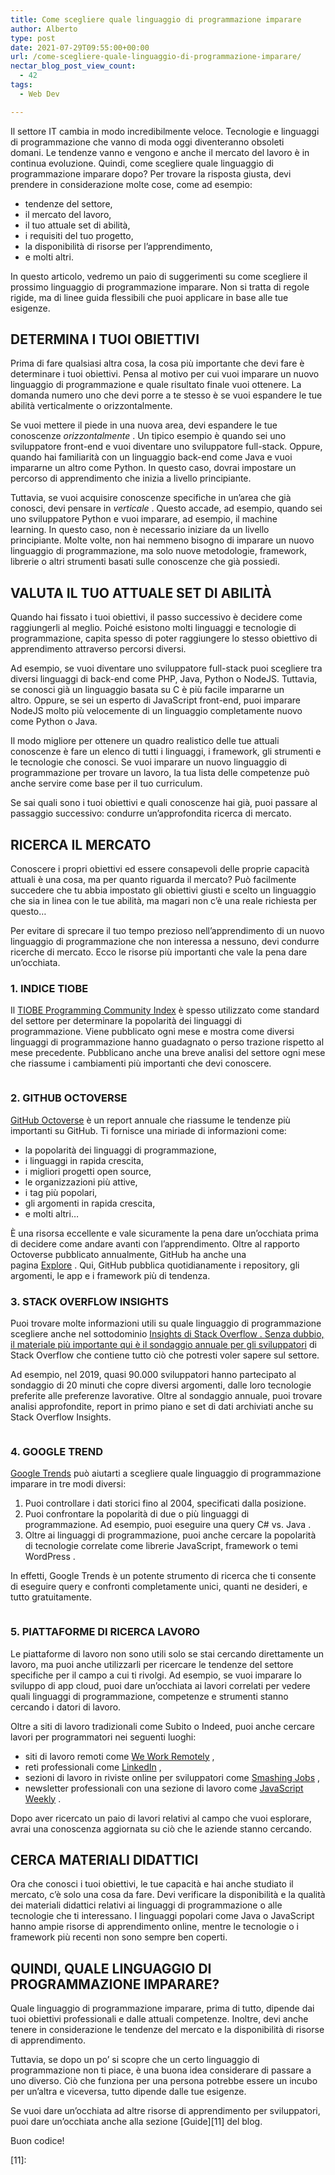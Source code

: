 ```yaml
---
title: Come scegliere quale linguaggio di programmazione imparare
author: Alberto
type: post
date: 2021-07-29T09:55:00+00:00
url: /come-scegliere-quale-linguaggio-di-programmazione-imparare/
nectar_blog_post_view_count:
  - 42
tags:
  - Web Dev

---
```

Il settore IT cambia in modo incredibilmente veloce. Tecnologie e linguaggi di programmazione che vanno di moda oggi diventeranno obsoleti domani. Le tendenze vanno e vengono e anche il mercato del lavoro è in continua evoluzione. Quindi, come scegliere quale linguaggio di programmazione imparare dopo? Per trovare la risposta giusta, devi prendere in considerazione molte cose, come ad esempio:

  * tendenze del settore,
  * il mercato del lavoro,
  * il tuo attuale set di abilità,
  * i requisiti del tuo progetto,
  * la disponibilità di risorse per l’apprendimento,
  * e molti altri.

In questo articolo, vedremo un paio di suggerimenti su come scegliere il prossimo linguaggio di programmazione imparare. Non si tratta di regole rigide, ma di linee guida flessibili che puoi applicare in base alle tue esigenze.

## DETERMINA I TUOI OBIETTIVI

Prima di fare qualsiasi altra cosa, la cosa più importante che devi fare è determinare i tuoi obiettivi. Pensa al motivo per cui vuoi imparare un nuovo linguaggio di programmazione e quale risultato finale vuoi ottenere. La domanda numero uno che devi porre a te stesso è se vuoi espandere le tue abilità verticalmente o orizzontalmente.

Se vuoi mettere il piede in una nuova area, devi espandere le tue conoscenze _orizzontalmente_ . Un tipico esempio è quando sei uno sviluppatore front-end e vuoi diventare uno sviluppatore full-stack. Oppure, quando hai familiarità con un linguaggio back-end come Java e vuoi impararne un altro come Python. In questo caso, dovrai impostare un percorso di apprendimento che inizia a livello principiante.

Tuttavia, se vuoi acquisire conoscenze specifiche in un’area che già conosci, devi pensare in _verticale_ . Questo accade, ad esempio, quando sei uno sviluppatore Python e vuoi imparare, ad esempio, il machine learning. In questo caso, non è necessario iniziare da un livello principiante. Molte volte, non hai nemmeno bisogno di imparare un nuovo linguaggio di programmazione, ma solo nuove metodologie, framework, librerie o altri strumenti basati sulle conoscenze che già possiedi.

## VALUTA IL TUO ATTUALE SET DI ABILITÀ

Quando hai fissato i tuoi obiettivi, il passo successivo è decidere come raggiungerli al meglio. Poiché esistono molti linguaggi e tecnologie di programmazione, capita spesso di poter raggiungere lo stesso obiettivo di apprendimento attraverso percorsi diversi.

Ad esempio, se vuoi diventare uno sviluppatore full-stack puoi scegliere tra diversi linguaggi di back-end come PHP, Java, Python o NodeJS. Tuttavia, se conosci già un linguaggio basata su C è più facile impararne un altro. Oppure, se sei un esperto di JavaScript front-end, puoi imparare NodeJS molto più velocemente di un linguaggio completamente nuovo come Python o Java.

Il modo migliore per ottenere un quadro realistico delle tue attuali conoscenze è fare un elenco di tutti i linguaggi, i framework, gli strumenti e le tecnologie che conosci. Se vuoi imparare un nuovo linguaggio di programmazione per trovare un lavoro, la tua lista delle competenze può anche servire come base per il tuo curriculum.

Se sai quali sono i tuoi obiettivi e quali conoscenze hai già, puoi passare al passaggio successivo: condurre un’approfondita ricerca di mercato.

## RICERCA IL MERCATO

Conoscere i propri obiettivi ed essere consapevoli delle proprie capacità attuali è una cosa, ma per quanto riguarda il mercato? Può facilmente succedere che tu abbia impostato gli obiettivi giusti e scelto un linguaggio che sia in linea con le tue abilità, ma magari non c’è una reale richiesta per questo…

Per evitare di sprecare il tuo tempo prezioso nell’apprendimento di un nuovo linguaggio di programmazione che non interessa a nessuno, devi condurre ricerche di mercato. Ecco le risorse più importanti che vale la pena dare un’occhiata.

### 1. INDICE TIOBE

Il [TIOBE Programming Community Index][1] è spesso utilizzato come standard del settore per determinare la popolarità dei linguaggi di programmazione. Viene pubblicato ogni mese e mostra come diversi linguaggi di programmazione hanno guadagnato o perso trazione rispetto al mese precedente. Pubblicano anche una breve analisi del settore ogni mese che riassume i cambiamenti più importanti che devi conoscere.<figure class="wp-block-image size-full">
<img alt="" class="wp-image-508" decoding="async" src="/img/uploads/2022/06/tiobe-community-index.jpeg"/> </figure>

### 2. GITHUB OCTOVERSE

[GitHub Octoverse][2] è un report annuale che riassume le tendenze più importanti su GitHub. Ti fornisce una miriade di informazioni come:

  * la popolarità dei linguaggi di programmazione,
  * i linguaggi in rapida crescita,
  * i migliori progetti open source,
  * le organizzazioni più attive,
  * i tag più popolari,
  * gli argomenti in rapida crescita,
  * e molti altri…

È una risorsa eccellente e vale sicuramente la pena dare un’occhiata prima di decidere come andare avanti con l’apprendimento. Oltre al rapporto Octoverse pubblicato annualmente, GitHub ha anche una pagina [Explore][3] . Qui, GitHub pubblica quotidianamente i repository, gli argomenti, le app e i framework più di tendenza.

### 3. STACK OVERFLOW INSIGHTS

Puoi trovare molte informazioni utili su quale linguaggio di programmazione scegliere anche nel sottodominio [Insights di Stack Overflow . ][4][Senza dubbio, il materiale più importante qui è il sondaggio annuale per gli sviluppatori][5] di Stack Overflow che contiene tutto ciò che potresti voler sapere sul settore.

Ad esempio, nel 2019, quasi 90.000 sviluppatori hanno partecipato al sondaggio di 20 minuti che copre diversi argomenti, dalle loro tecnologie preferite alle preferenze lavorative. Oltre al sondaggio annuale, puoi trovare analisi approfondite, report in primo piano e set di dati archiviati anche su Stack Overflow Insights.<figure class="wp-block-image size-full">
<img alt="" class="wp-image-509" decoding="async" src="/img/uploads/2022/06/stack-overflow-insights.jpeg"/> </figure>

### 4. GOOGLE TREND

[Google Trends][6] può aiutarti a scegliere quale linguaggio di programmazione imparare in tre modi diversi:

  1. Puoi controllare i dati storici fino al 2004, specificati dalla posizione.
  2. Puoi confrontare la popolarità di due o più linguaggi di programmazione. Ad esempio, puoi eseguire una query C# vs. Java .
  3. Oltre ai linguaggi di programmazione, puoi anche cercare la popolarità di tecnologie correlate come librerie JavaScript, framework o temi WordPress .

In effetti, Google Trends è un potente strumento di ricerca che ti consente di eseguire query e confronti completamente unici, quanti ne desideri, e tutto gratuitamente.<figure class="wp-block-image size-full">
<img alt="" class="wp-image-510" decoding="async" src="/img/uploads/2022/06/google-trends-programming-languages.jpeg"/> </figure>

### 5. PIATTAFORME DI RICERCA LAVORO

Le piattaforme di lavoro non sono utili solo se stai cercando direttamente un lavoro, ma puoi anche utilizzarli per ricercare le tendenze del settore specifiche per il campo a cui ti rivolgi. Ad esempio, se vuoi imparare lo sviluppo di app cloud, puoi dare un’occhiata ai lavori correlati per vedere quali linguaggi di programmazione, competenze e strumenti stanno cercando i datori di lavoro.

Oltre a siti di lavoro tradizionali come Subito o Indeed, puoi anche cercare lavori per programmatori nei seguenti luoghi:

  * siti di lavoro remoti come [We Work Remotely][7] ,
  * reti professionali come [LinkedIn][8] ,
  * sezioni di lavoro in riviste online per sviluppatori come [Smashing Jobs][9] ,
  * newsletter professionali con una sezione di lavoro come [JavaScript Weekly][10] .

Dopo aver ricercato un paio di lavori relativi al campo che vuoi esplorare, avrai una conoscenza aggiornata su ciò che le aziende stanno cercando.

## CERCA MATERIALI DIDATTICI

Ora che conosci i tuoi obiettivi, le tue capacità e hai anche studiato il mercato, c’è solo una cosa da fare. Devi verificare la disponibilità e la qualità dei materiali didattici relativi ai linguaggi di programmazione o alle tecnologie che ti interessano. I linguaggi popolari come Java o JavaScript hanno ampie risorse di apprendimento online, mentre le tecnologie o i framework più recenti non sono sempre ben coperti.

## QUINDI, QUALE LINGUAGGIO DI PROGRAMMAZIONE IMPARARE?

Quale linguaggio di programmazione imparare, prima di tutto, dipende dai tuoi obiettivi professionali e dalle attuali competenze. Inoltre, devi anche tenere in considerazione le tendenze del mercato e la disponibilità di risorse di apprendimento.

Tuttavia, se dopo un po’ si scopre che un certo linguaggio di programmazione non ti piace, è una buona idea considerare di passare a uno diverso. Ciò che funziona per una persona potrebbe essere un incubo per un’altra e viceversa, tutto dipende dalle tue esigenze.

Se vuoi dare un’occhiata ad altre risorse di apprendimento per sviluppatori, puoi dare un’occhiata anche alla sezione [Guide][11] del blog.

Buon codice!

 [1]: https://www.tiobe.com/tiobe-index/
 [2]: https://octoverse.github.com/
 [3]: https://github.com/explore
 [4]: https://insights.stackoverflow.com/
 [5]: https://insights.stackoverflow.com/survey
 [6]: https://trends.google.com/trends/
 [7]: https://weworkremotely.com/
 [8]: https://www.linkedin.com/
 [9]: https://www.smashingmagazine.com/jobs/
 [10]: https://javascriptweekly.com/
 [11]: